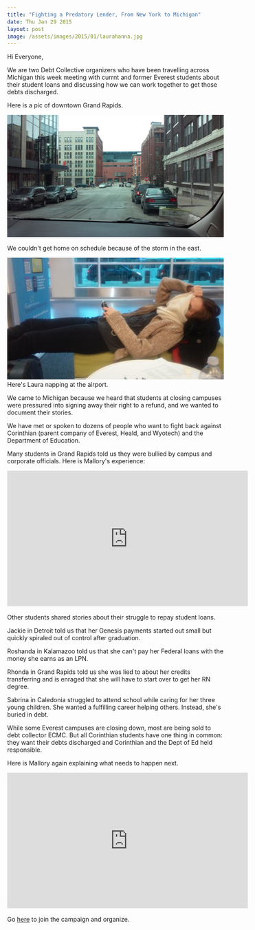 ```yaml
---
title: "Fighting a Predatory Lender, From New York to Michigan"
date: Thu Jan 29 2015
layout: post
image: /assets/images/2015/01/laurahanna.jpg
---
```


Hi Everyone,

We are two Debt Collective organizers who have been travelling across Michigan this week meeting with currnt and former Everest students about their student loans and discussing how we can work together to get those debts discharged. 

Here is a pic of downtown Grand Rapids. 

![](/assets/images/2015/01/GR.jpg)


We couldn't get home on schedule because of the storm in the east. 

![Laura is napping at the airport. ](/assets/images/2015/01/laurahanna-1.jpg)
Here's Laura napping at the airport. 


We came to Michigan because we heard that students at closing campuses were pressured into signing away their right to a refund, and we wanted to document their stories. 

We have met or spoken to dozens of people who want to fight back against Corinthian (parent company of Everest, Heald, and Wyotech) and the Department of Education. 

Many students in Grand Rapids told us they were bullied by campus and corporate officials. Here is Mallory's experience:

<iframe width="560" height="315" src="https://www.youtube.com/embed/jrPnHekcxtI" frameborder="0" allowfullscreen></iframe>

Other students shared stories about their struggle to repay student loans. 

Jackie in Detroit told us that her Genesis payments started out small but quickly spiraled out of control after graduation. 

Roshanda in Kalamazoo told us that she can't pay her Federal loans with the money she earns as an LPN. 

Rhonda in Grand Rapids told us she was lied to about her credits transferring and is enraged that she will have to start over to get her RN degree. 

Sabrina in Caledonia struggled to attend school while caring for her three young children. She wanted a fulfilling career helping others. Instead, she's buried in debt. 

While some Everest campuses are closing down, most are being sold to debt collector ECMC. But all Corinthian students have one thing in common: they want their debts discharged and Corinthian and the Dept of Ed held responsible. 

Here is Mallory again explaining what needs to happen next. 

<iframe width="560" height="315" src="https://www.youtube.com/embed/VqiZ3GbQKUc?list=UUya_ncRdvnuIp_u2LbNIEqA" frameborder="0" allowfullscreen></iframe>

Go [here](http://strategize.debtcollective.org/t/join-the-fight-for-a-complete-discharge-of-your-loans-from-corinthian/85) to join the campaign and organize. 
